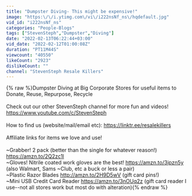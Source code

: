 ```yaml
---
title: "Dumpster Diving- This might be expensive!"
image: "https:\/\/i.ytimg.com\/vi\/i222nsNf_ns\/hqdefault.jpg"
vid_id: "i222nsNf_ns"
categories: "People-Blogs"
tags: ["StevenSteph","Dumpster","Diving"]
date: "2022-02-13T06:22:44+03:00"
vid_date: "2022-02-12T01:00:08Z"
duration: "PT11M44S"
viewcount: "40550"
likeCount: "2923"
dislikeCount: ""
channel: "StevenSteph Resale Killers"
---
```

{% raw %}Dumpster Diving at Big Corporate Stores for useful items to Donate, Reuse, Repurpose, Recycle<br /><br />Check out our other StevenSteph channel for more fun and videos! <a rel="nofollow" target="blank" href="https://www.youtube.com/c/StevenSteph">https://www.youtube.com/c/StevenSteph</a><br /><br />How to find us (website/mail/email etc): <a rel="nofollow" target="blank" href="https://linktr.ee/resalekillers">https://linktr.ee/resalekillers</a><br /><br />Affiliate links for items we love and use!<br /><br />~Grabber! 2 pack (better than the single for whatever reason!) <a rel="nofollow" target="blank" href="https://amzn.to/2Q2zc1l">https://amzn.to/2Q2zc1l</a><br />~Gloves! Nitrile coated work gloves are the best! <a rel="nofollow" target="blank" href="https://amzn.to/3ipzn5y">https://amzn.to/3ipzn5y</a> (also Walmart, Sams ~Club, etc a buck or less a pair)<br />~Plastic Razor Blades <a rel="nofollow" target="blank" href="http://amzn.to/2H9D5wV">http://amzn.to/2H9D5wV</a> (gift card pins!)<br />~Mini USB Credit Card Reader <a rel="nofollow" target="blank" href="https://amzn.to/3nOUq2z">https://amzn.to/3nOUq2z</a> (gift card reader I use--not all stores work but most do with alteration){% endraw %}
